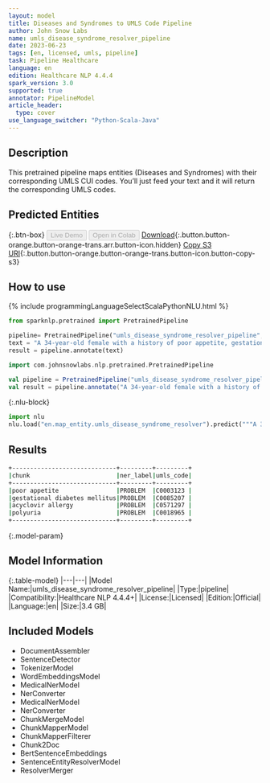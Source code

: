 ```yaml
---
layout: model
title: Diseases and Syndromes to UMLS Code Pipeline
author: John Snow Labs
name: umls_disease_syndrome_resolver_pipeline
date: 2023-06-23
tags: [en, licensed, umls, pipeline]
task: Pipeline Healthcare
language: en
edition: Healthcare NLP 4.4.4
spark_version: 3.0
supported: true
annotator: PipelineModel
article_header:
  type: cover
use_language_switcher: "Python-Scala-Java"
---
```


## Description

This pretrained pipeline maps entities (Diseases and Syndromes) with their corresponding UMLS CUI codes. You’ll just feed your text and it will return the corresponding UMLS codes.

## Predicted Entities



{:.btn-box}
<button class="button button-orange" disabled>Live Demo</button>
<button class="button button-orange" disabled>Open in Colab</button>
[Download](https://s3.amazonaws.com/auxdata.johnsnowlabs.com/clinical/models/umls_disease_syndrome_resolver_pipeline_en_4.4.4_3.0_1687523927214.zip){:.button.button-orange.button-orange-trans.arr.button-icon.hidden}
[Copy S3 URI](s3://auxdata.johnsnowlabs.com/clinical/models/umls_disease_syndrome_resolver_pipeline_en_4.4.4_3.0_1687523927214.zip){:.button.button-orange.button-orange-trans.button-icon.button-copy-s3}

## How to use

<div class="tabs-box" markdown="1">
{% include programmingLanguageSelectScalaPythonNLU.html %}

```python
from sparknlp.pretrained import PretrainedPipeline

pipeline= PretrainedPipeline("umls_disease_syndrome_resolver_pipeline", "en", "clinical/models")
text = "A 34-year-old female with a history of poor appetite, gestational diabetes mellitus, acyclovir allergy and polyuria."
result = pipeline.annotate(text)
```
```scala
import com.johnsnowlabs.nlp.pretrained.PretrainedPipeline

val pipeline = PretrainedPipeline("umls_disease_syndrome_resolver_pipeline", "en", "clinical/models")
val result = pipeline.annotate("A 34-year-old female with a history of poor appetite, gestational diabetes mellitus, acyclovir allergy and polyuria")
```


{:.nlu-block}
```python
import nlu
nlu.load("en.map_entity.umls_disease_syndrome_resolver").predict("""A 34-year-old female with a history of poor appetite, gestational diabetes mellitus, acyclovir allergy and polyuria""")
```

</div>



## Results

```bash
+-----------------------------+---------+---------+
|chunk                        |ner_label|umls_code|
+-----------------------------+---------+---------+
|poor appetite                |PROBLEM  |C0003123 |
|gestational diabetes mellitus|PROBLEM  |C0085207 |
|acyclovir allergy            |PROBLEM  |C0571297 |
|polyuria                     |PROBLEM  |C0018965 |
+-----------------------------+---------+---------+
```

{:.model-param}
## Model Information

{:.table-model}
|---|---|
|Model Name:|umls_disease_syndrome_resolver_pipeline|
|Type:|pipeline|
|Compatibility:|Healthcare NLP 4.4.4+|
|License:|Licensed|
|Edition:|Official|
|Language:|en|
|Size:|3.4 GB|

## Included Models

- DocumentAssembler
- SentenceDetector
- TokenizerModel
- WordEmbeddingsModel
- MedicalNerModel
- NerConverter
- MedicalNerModel
- NerConverter
- ChunkMergeModel
- ChunkMapperModel
- ChunkMapperFilterer
- Chunk2Doc
- BertSentenceEmbeddings
- SentenceEntityResolverModel
- ResolverMerger